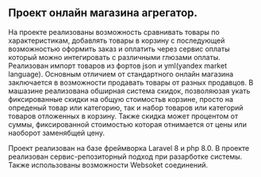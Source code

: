 ## Проект онлайн магазина агрегатор.

На проекте реализованы возможность сравнивать товары по характеристикам, добавлять товары в корзину с последующей возможностью оформить заказ 
и оплатить через сервис оплаты который можно интегировать с различными глюзами оплаты. Реализован импорт товаров из фортов json и yml(yandex market language).
Основным отличием от стандартного онлайн магазина заключается в возможности продавать товары от разных продавцов.
В машазине реализована обширная система скидок, позволяюзая укать фиксированные скидки на общую стоимостьв корзине,
просто на опреденый товар или категорию, так и набор товаров или категорий товаров отложенных в корзину. 
Также скидка может процентом от суммы, фиксированной стоимостью которая отнимается от цены или наоборот заменябщей цену.

Проект реализован на базе фреймворка Laravel 8 и php 8.0. В проекте реализован сервис-репозиторный подход при разарботке системы. 
Также использованы возможности Websoket соединений. 
